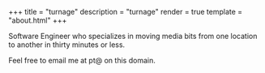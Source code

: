 +++
title = "turnage"
description = "turnage"
render = true
template = "about.html"
+++


Software Engineer who specializes in moving media bits from one location to another in
thirty minutes or less.

Feel free to email me at pt@ on this domain.
